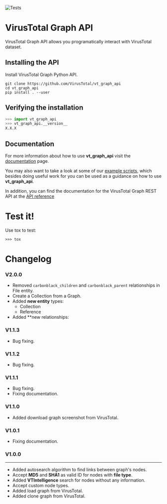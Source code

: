 ![Tests](https://github.com/VirusTotal/vt-graph-api/actions/workflows/tests.yaml/badge.svg)

# VirusTotal Graph API

VirusTotal Graph API allows you programatically interact with VirusTotal dataset.

## Installing the API
Install VirusTotal Graph Python API.
```
git clone https://github.com/VirusTotal/vt_graph_api
cd vt_graph_api
pip install . --user
```

## Verifying the installation

```python
>>> import vt_graph_api
>>> vt_graph_api.__version__
X.X.X
```

## Documentation

For more information about how to use **vt_graph_api** visit the [documentation](https://virustotal.github.io/vt-graph-api/) page.

You may also want to take a look at some of our [example scripts](https://github.com/VirusTotal/vt-graph-api/tree/master/examples),
which besides doing useful work for you can be used as a guidance on how to use **vt_graph_api**.

In addition, you can find the documentation for the VirusTotal Graph REST API at the [API reference](https://developers.virustotal.com/v3.0/reference#graphs)

# Test it!

Use tox to test:

```
>>> tox
```

# Changelog

### V2.0.0
- Removed `carbonblack_children` and `carbonblack_parent` relationships in File entity.
- Create a Collection from a Graph.
- Added **new entity** types:
  - Collection
  - Reference
- Added **new relationships:

### V1.1.3
- Bug fixing.

### V1.1.2
- Bug fixing.

### V1.1.1
- Bug fixing.
- Fixing documentation.

### V1.1.0
- Added download graph screenshot from VirusTotal.

### V1.0.1
- Fixing documentation.

### V1.0.0
---
- Added autosearch algorithm to find links between graph's nodes.
- Accept **MD5** and **SHA1** as valid ID for nodes with **file type**.
- Added **VTIntelligence** search for nodes without any information.
- Accept custom node types.
- Added load graph from VirusTotal.
- Added clone graph from VirusTotal.
